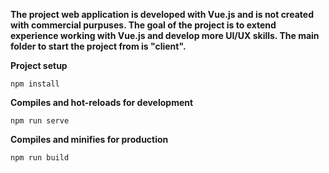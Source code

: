 **The project web application is developed with Vue.js and is not created with commercial purpuses.
 The goal of the project is to extend experience working with Vue.js and develop more UI/UX skills.
 The main folder to start the project from is "client".**


 **Project setup**
```
npm install
```

**Compiles and hot-reloads for development**
```
npm run serve
```

**Compiles and minifies for production**
```
npm run build
```
